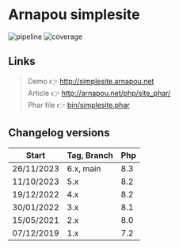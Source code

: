Arnapou simplesite
====================

![pipeline](https://gitlab.com/arnapou/simplesite/badges/main/pipeline.svg)
![coverage](https://gitlab.com/arnapou/simplesite/badges/main/coverage.svg?job=test)


Links
--------------------

> Demo 👉️ http://simplesite.arnapou.net <br>
> Article 👉️ http://arnapou.net/php/site_phar/ <br>
> Phar file 👉️ [bin/simplesite.phar](bin/simplesite.phar)


Changelog versions
--------------------

| Start      | Tag, Branch | Php | 
|------------|-------------|-----|
| 26/11/2023 | 6.x, main   | 8.3 |
| 11/10/2023 | 5.x         | 8.2 |
| 19/12/2022 | 4.x         | 8.2 |
| 30/01/2022 | 3.x         | 8.1 |
| 15/05/2021 | 2.x         | 8.0 |
| 07/12/2019 | 1.x         | 7.2 |
